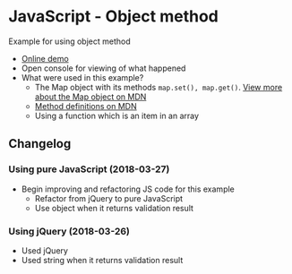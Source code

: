 # JavaScript - Object method
Example for using object method

* [Online demo](https://nguyenkhois.github.io/js-object-method/views/index.html)
* Open console for viewing of what happened
* What were used in this example?
   * The Map object with its methods `map.set(), map.get()`. [View more about the Map object on MDN](https://developer.mozilla.org/en-US/docs/Web/JavaScript/Reference/Global_Objects/Map)
   * [Method definitions on MDN](https://developer.mozilla.org/en-US/docs/Web/JavaScript/Reference/Functions/Method_definitions)
   * Using a function which is an item in an array
   
## Changelog
### Using pure JavaScript (2018-03-27)
* Begin improving and refactoring JS code for this example
    * Refactor from jQuery to pure JavaScript
    * Use object when it returns validation result
### Using jQuery (2018-03-26)
* Used jQuery
* Used string when it returns validation result